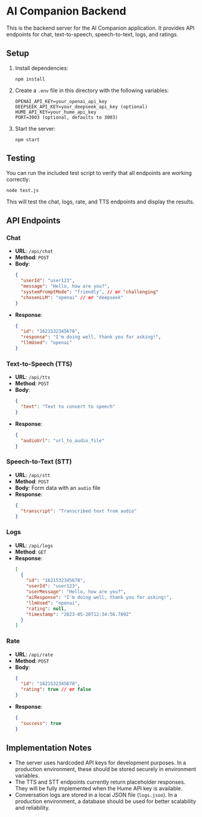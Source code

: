# AI Companion Backend

This is the backend server for the AI Companion application. It provides API endpoints for chat, text-to-speech, speech-to-text, logs, and ratings.

## Setup

1. Install dependencies:
   ```
   npm install
   ```

2. Create a `.env` file in this directory with the following variables:
   ```
   OPENAI_API_KEY=your_openai_api_key
   DEEPSEEK_API_KEY=your_deepseek_api_key (optional)
   HUME_API_KEY=your_hume_api_key
   PORT=3003 (optional, defaults to 3003)
   ```

3. Start the server:
   ```
   npm start
   ```

## Testing

You can run the included test script to verify that all endpoints are working correctly:

```
node test.js
```

This will test the chat, logs, rate, and TTS endpoints and display the results.

## API Endpoints

### Chat
- **URL**: `/api/chat`
- **Method**: `POST`
- **Body**:
  ```json
  {
    "userId": "user123",
    "message": "Hello, how are you?",
    "systemPromptMode": "friendly", // or "challenging"
    "chosenLLM": "openai" // or "deepseek"
  }
  ```
- **Response**:
  ```json
  {
    "id": "1621532345678",
    "response": "I'm doing well, thank you for asking!",
    "llmUsed": "openai"
  }
  ```

### Text-to-Speech (TTS)
- **URL**: `/api/tts`
- **Method**: `POST`
- **Body**:
  ```json
  {
    "text": "Text to convert to speech"
  }
  ```
- **Response**:
  ```json
  {
    "audioUrl": "url_to_audio_file"
  }
  ```

### Speech-to-Text (STT)
- **URL**: `/api/stt`
- **Method**: `POST`
- **Body**: Form data with an `audio` file
- **Response**:
  ```json
  {
    "transcript": "Transcribed text from audio"
  }
  ```

### Logs
- **URL**: `/api/logs`
- **Method**: `GET`
- **Response**:
  ```json
  [
    {
      "id": "1621532345678",
      "userId": "user123",
      "userMessage": "Hello, how are you?",
      "aiResponse": "I'm doing well, thank you for asking!",
      "llmUsed": "openai",
      "rating": null,
      "timestamp": "2023-05-20T12:34:56.789Z"
    }
  ]
  ```

### Rate
- **URL**: `/api/rate`
- **Method**: `POST`
- **Body**:
  ```json
  {
    "id": "1621532345678",
    "rating": true // or false
  }
  ```
- **Response**:
  ```json
  {
    "success": true
  }
  ```

## Implementation Notes

- The server uses hardcoded API keys for development purposes. In a production environment, these should be stored securely in environment variables.
- The TTS and STT endpoints currently return placeholder responses. They will be fully implemented when the Hume API key is available.
- Conversation logs are stored in a local JSON file (`logs.json`). In a production environment, a database should be used for better scalability and reliability. 
